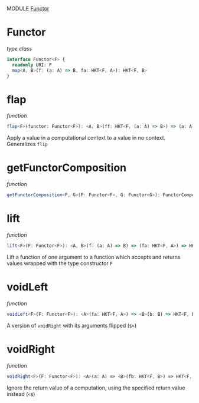 MODULE [Functor](https://github.com/gcanti/fp-ts/blob/master/src/Functor.ts)

# Functor

_type class_

```ts
interface Functor<F> {
  readonly URI: F
  map<A, B>(f: (a: A) => B, fa: HKT<F, A>): HKT<F, B>
}
```

# flap

_function_

```ts
flap<F>(functor: Functor<F>): <A, B>(ff: HKT<F, (a: A) => B>) => (a: A) => HKT<F, B>
```

Apply a value in a computational context to a value in no context. Generalizes `flip`

# getFunctorComposition

_function_

```ts
getFunctorComposition<F, G>(F: Functor<F>, G: Functor<G>): FunctorComposition<F, G>
```

# lift

_function_

```ts
lift<F>(F: Functor<F>): <A, B>(f: (a: A) => B) => (fa: HKT<F, A>) => HKT<F, B>
```

Lift a function of one argument to a function which accepts and returns values wrapped with the type constructor `F`

# voidLeft

_function_

```ts
voidLeft<F>(F: Functor<F>): <A>(fa: HKT<F, A>) => <B>(b: B) => HKT<F, B>
```

A version of `voidRight` with its arguments flipped (`$>`)

# voidRight

_function_

```ts
voidRight<F>(F: Functor<F>): <A>(a: A) => <B>(fb: HKT<F, B>) => HKT<F, A>
```

Ignore the return value of a computation, using the specified return value instead (`<$`)
